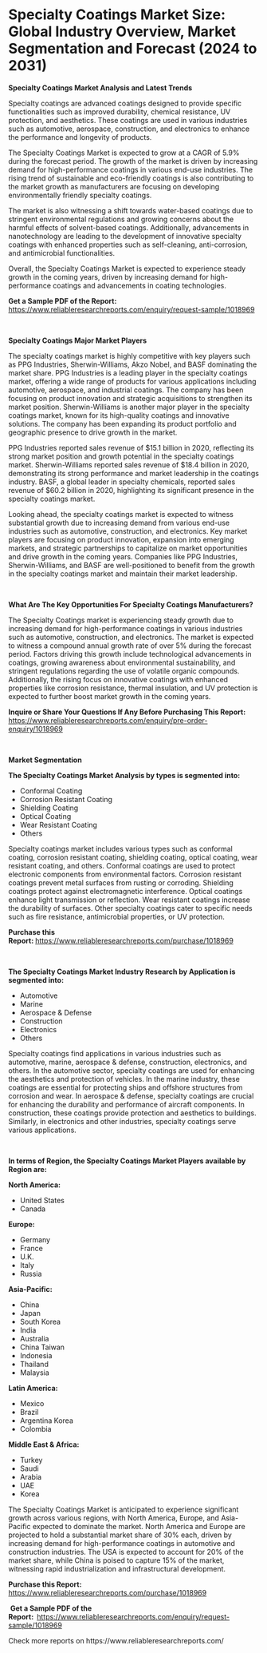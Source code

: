 <p><h1>Specialty Coatings Market Size: Global Industry Overview, Market Segmentation and Forecast (2024 to 2031)</h1></p><p><strong>Specialty Coatings Market Analysis and Latest Trends</strong></p>
<p><p>Specialty coatings are advanced coatings designed to provide specific functionalities such as improved durability, chemical resistance, UV protection, and aesthetics. These coatings are used in various industries such as automotive, aerospace, construction, and electronics to enhance the performance and longevity of products.</p><p>The Specialty Coatings Market is expected to grow at a CAGR of 5.9% during the forecast period. The growth of the market is driven by increasing demand for high-performance coatings in various end-use industries. The rising trend of sustainable and eco-friendly coatings is also contributing to the market growth as manufacturers are focusing on developing environmentally friendly specialty coatings.</p><p>The market is also witnessing a shift towards water-based coatings due to stringent environmental regulations and growing concerns about the harmful effects of solvent-based coatings. Additionally, advancements in nanotechnology are leading to the development of innovative specialty coatings with enhanced properties such as self-cleaning, anti-corrosion, and antimicrobial functionalities.</p><p>Overall, the Specialty Coatings Market is expected to experience steady growth in the coming years, driven by increasing demand for high-performance coatings and advancements in coating technologies.</p></p>
<p><strong>Get a Sample PDF of the Report:&nbsp;</strong> <a href="https://www.reliableresearchreports.com/enquiry/request-sample/1018969">https://www.reliableresearchreports.com/enquiry/request-sample/1018969</a></p>
<p>&nbsp;</p>
<p><strong>Specialty Coatings Major Market Players</strong></p>
<p><p>The specialty coatings market is highly competitive with key players such as PPG Industries, Sherwin-Williams, Akzo Nobel, and BASF dominating the market share. PPG Industries is a leading player in the specialty coatings market, offering a wide range of products for various applications including automotive, aerospace, and industrial coatings. The company has been focusing on product innovation and strategic acquisitions to strengthen its market position. Sherwin-Williams is another major player in the specialty coatings market, known for its high-quality coatings and innovative solutions. The company has been expanding its product portfolio and geographic presence to drive growth in the market.</p><p>PPG Industries reported sales revenue of $15.1 billion in 2020, reflecting its strong market position and growth potential in the specialty coatings market. Sherwin-Williams reported sales revenue of $18.4 billion in 2020, demonstrating its strong performance and market leadership in the coatings industry. BASF, a global leader in specialty chemicals, reported sales revenue of $60.2 billion in 2020, highlighting its significant presence in the specialty coatings market.</p><p>Looking ahead, the specialty coatings market is expected to witness substantial growth due to increasing demand from various end-use industries such as automotive, construction, and electronics. Key market players are focusing on product innovation, expansion into emerging markets, and strategic partnerships to capitalize on market opportunities and drive growth in the coming years. Companies like PPG Industries, Sherwin-Williams, and BASF are well-positioned to benefit from the growth in the specialty coatings market and maintain their market leadership.</p></p>
<p>&nbsp;</p>
<p><strong>What Are The Key Opportunities For Specialty Coatings Manufacturers?</strong></p>
<p><p>The Specialty Coatings market is experiencing steady growth due to increasing demand for high-performance coatings in various industries such as automotive, construction, and electronics. The market is expected to witness a compound annual growth rate of over 5% during the forecast period. Factors driving this growth include technological advancements in coatings, growing awareness about environmental sustainability, and stringent regulations regarding the use of volatile organic compounds. Additionally, the rising focus on innovative coatings with enhanced properties like corrosion resistance, thermal insulation, and UV protection is expected to further boost market growth in the coming years.</p></p>
<p><strong>Inquire or Share Your Questions If Any Before Purchasing This Report:</strong> <a href="https://www.reliableresearchreports.com/enquiry/pre-order-enquiry/1018969">https://www.reliableresearchreports.com/enquiry/pre-order-enquiry/1018969</a></p>
<p>&nbsp;</p>
<p><strong>Market Segmentation</strong></p>
<p><strong>The Specialty Coatings Market Analysis by types is segmented into:</strong></p>
<p><ul><li>Conformal Coating</li><li>Corrosion Resistant Coating</li><li>Shielding Coating</li><li>Optical Coating</li><li>Wear Resistant Coating</li><li>Others</li></ul></p>
<p><p>Specialty coatings market includes various types such as conformal coating, corrosion resistant coating, shielding coating, optical coating, wear resistant coating, and others. Conformal coatings are used to protect electronic components from environmental factors. Corrosion resistant coatings prevent metal surfaces from rusting or corroding. Shielding coatings protect against electromagnetic interference. Optical coatings enhance light transmission or reflection. Wear resistant coatings increase the durability of surfaces. Other specialty coatings cater to specific needs such as fire resistance, antimicrobial properties, or UV protection.</p></p>
<p><strong>Purchase this Report:&nbsp;</strong><a href="https://www.reliableresearchreports.com/purchase/1018969">https://www.reliableresearchreports.com/purchase/1018969</a></p>
<p>&nbsp;</p>
<p><strong>The Specialty Coatings Market Industry Research by Application is segmented into:</strong></p>
<p><ul><li>Automotive</li><li>Marine</li><li>Aerospace & Defense</li><li>Construction</li><li>Electronics</li><li>Others</li></ul></p>
<p><p>Specialty coatings find applications in various industries such as automotive, marine, aerospace & defense, construction, electronics, and others. In the automotive sector, specialty coatings are used for enhancing the aesthetics and protection of vehicles. In the marine industry, these coatings are essential for protecting ships and offshore structures from corrosion and wear. In aerospace & defense, specialty coatings are crucial for enhancing the durability and performance of aircraft components. In construction, these coatings provide protection and aesthetics to buildings. Similarly, in electronics and other industries, specialty coatings serve various applications.</p></p>
<p>&nbsp;</p>
<p><strong>In terms of Region, the Specialty Coatings Market Players available by Region are:</strong></p>
<p>
    <p> <strong> North America: </strong>
        <ul>
            <li>United States</li>
            <li>Canada</li>
        </ul>
        </p> 
    <p> <strong> Europe: </strong>
        <ul>
            <li>Germany</li>
            <li>France</li>
            <li>U.K.</li>
            <li>Italy</li>
            <li>Russia</li>
        </ul>
        </p> 
    <p> <strong> Asia-Pacific: </strong>
        <ul>
            <li>China</li>
            <li>Japan</li>
            <li>South Korea</li>
            <li>India</li>
            <li>Australia</li>
            <li>China Taiwan</li>
            <li>Indonesia</li>
            <li>Thailand</li>
            <li>Malaysia</li>
        </ul>
        </p> 
    <p> <strong> Latin America: </strong>
        <ul>
            <li>Mexico</li>
            <li>Brazil</li>
            <li>Argentina Korea</li>
            <li>Colombia</li>
        </ul>
        </p> 
    <p> <strong> Middle East & Africa: </strong>
        <ul>
            <li>Turkey</li>
            <li>Saudi</li>
            <li>Arabia</li>
            <li>UAE</li>
            <li>Korea</li>
        </ul>
    </p>
    </p>
<p><p>The Specialty Coatings Market is anticipated to experience significant growth across various regions, with North America, Europe, and Asia-Pacific expected to dominate the market. North America and Europe are projected to hold a substantial market share of 30% each, driven by increasing demand for high-performance coatings in automotive and construction industries. The USA is expected to account for 20% of the market share, while China is poised to capture 15% of the market, witnessing rapid industrialization and infrastructural development.</p></p>
<p><strong>Purchase this Report: </strong><a href="https://www.reliableresearchreports.com/purchase/1018969">https://www.reliableresearchreports.com/purchase/1018969</a></p>
<p>&nbsp;<strong>Get a Sample PDF of the Report:&nbsp;&nbsp;</strong><a href="https://www.reliableresearchreports.com/enquiry/request-sample/1018969">https://www.reliableresearchreports.com/enquiry/request-sample/1018969</a></p>
<p><strong></strong></p>
<p>Check more reports on https://www.reliableresearchreports.com/</p>
